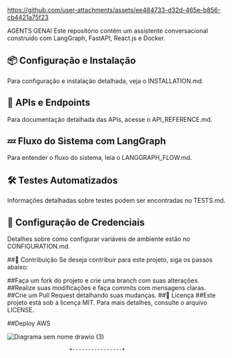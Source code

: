 https://github.com/user-attachments/assets/ee484733-d32d-465e-b856-cb4421a75f23


AGENTS GENAI
Este repositório contém um assistente conversacional construído com LangGraph, FastAPI, React.js e Docker.

## 📦 Configuração e Instalação
Para configuração e instalação detalhada, veja o INSTALLATION.md.

## 🚀 APIs e Endpoints
Para documentação detalhada das APIs, acesse o API_REFERENCE.md.

## 💤 Fluxo do Sistema com LangGraph
Para entender o fluxo do sistema, leia o LANGGRAPH_FLOW.md.

## 🛠 Testes Automatizados
Informações detalhadas sobre testes podem ser encontradas no TESTS.md.

## 🔐 Configuração de Credenciais
Detalhes sobre como configurar variáveis de ambiente estão no CONFIGURATION.md.

##🤝 Contribuição
Se deseja contribuir para este projeto, siga os passos abaixo:

##Faça um fork do projeto e crie uma branch com suas alterações.
##Realize suas modificações e faça commits com mensagens claras.
##Crie um Pull Request detalhando suas mudanças.
##🐝 Licença
##Este projeto está sob a licença MIT. Para mais detalhes, consulte o arquivo LICENSE.

##Deploy AWS

![Diagrama sem nome drawio (3)](https://github.com/user-attachments/assets/9de71365-cf39-4421-835e-153cb9ea60f9)




 
                        +----------------+   


